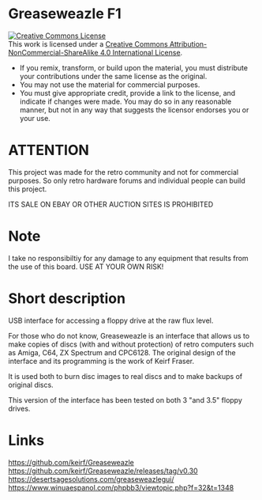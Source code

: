 # Greaseweazle F1

<a rel="license" href="http://creativecommons.org/licenses/by-nc-sa/4.0/"><img alt="Creative Commons License" style="border-width:0" src="https://i.creativecommons.org/l/by-nc-sa/4.0/88x31.png" /></a><br />This work is licensed under a <a rel="license" href="http://creativecommons.org/licenses/by-nc-sa/4.0/">Creative Commons Attribution-NonCommercial-ShareAlike 4.0 International License</a>.

* If you remix, transform, or build upon the material, you must distribute your contributions under the same license as the original.
* You may not use the material for commercial purposes.
* You must give appropriate credit, provide a link to the license, and indicate if changes were made. You may do so in any reasonable manner, but not in any way that suggests the licensor endorses you or your use.

# ATTENTION

This project was made for the retro community and not for commercial purposes. So only retro hardware forums and individual people can build this project.

ITS SALE ON EBAY OR OTHER AUCTION SITES IS PROHIBITED

# Note

I take no responsibiltiy for any damage to any equipment that results from the use of this board. USE AT YOUR OWN RISK!

# Short description

USB interface for accessing a floppy drive at the raw flux level.

For those who do not know, Greaseweazle is an interface that allows us to make copies of discs (with and without protection) of retro computers such as Amiga, C64, ZX Spectrum and CPC6128.
The original design of the interface and its programming is the work of Keirf Fraser.

It is used both to burn disc images to real discs and to make backups of original discs.

This version of the interface has been tested on both 3 "and 3.5" floppy drives.

# Links

https://github.com/keirf/Greaseweazle
https://github.com/keirf/Greaseweazle/releases/tag/v0.30
https://desertsagesolutions.com/greaseweazlegui/
https://www.winuaespanol.com/phpbb3/viewtopic.php?f=32&t=1348

